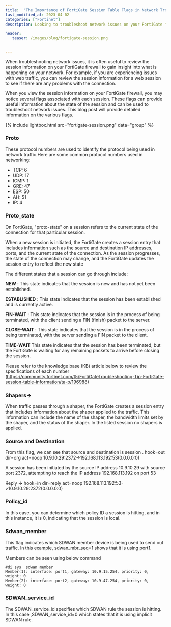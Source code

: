 ```yaml
---
title:  "The Importance of FortiGate Session Table Flags in Network Troubleshooting"
last_modified_at: 2023-04-02
categories: ["Fortinet"]
description: Looking to troubleshoot network issues on your FortiGate firewall? Gain valuable insights by reviewing the session table, which provides information about the state of each session passing through your firewall. This blog post delves into the various flags you may encounter, such as Proto and Proto_state, which indicate the protocol number being used and the current state of the connection for a given session. Other flags, such as Shapers, Source and Destination, Reply, Policy_id, SDWAN_member, and SDWAN_service_id, provide further details about the session and can be useful in diagnosing network issues. Learn more about these flags and how they can be used to troubleshoot network problems by checking out the provided knowledge base article.

header:
   teaser: /images/blog/fortigate-session.png


---
```


When troubleshooting network issues, it is often useful to review the session information on your FortiGate firewall to gain insight into what is happening on your network. For example, if you are experiencing issues with web traffic, you can review the session information for a web session to see if there are any problems with the connection.

When you view the session information on your FortiGate firewall, you may notice several flags associated with each session. These flags can provide useful information about the state of the session and can be used to troubleshoot network issues. This blog post will provide detailed information on the various flags.

{% include lightbox.html src="fortigate-session.png" data="group" %}
 

### Proto  

 These protocol numbers are used to identify the protocol being used in network traffic.Here are some common protocol numbers used in networking:

 * TCP: 6
 * UDP: 17
 * ICMP: 1
 * GRE: 47
 * ESP: 50
 * AH: 51
 * IP: 4


### Proto_state 

 On FortiGate, "proto-state" on a session refers to the current state of the connection for that particular session.

 When a new session is initiated, the FortiGate creates a session entry that includes information such as the source and destination IP addresses, ports, and the current state of the connection. As the session progresses, the state of the connection may change, and the FortiGate updates the session entry to reflect the new state

 The different states that a session can go through include:

 **NEW** : This state indicates that the session is new and has not yet been established.

 **ESTABLISHED** : This state indicates that the session has been established and is currently active.

 **FIN-WAIT** : This state indicates that the session is in the process of being terminated, with the client sending a FIN (finish) packet to the server.

 **CLOSE-WAIT** : This state indicates that the session is in the process of being terminated, with the server sending a FIN packet to the client.

 **TIME-WAIT**  This state indicates that the session has been terminated, but the FortiGate is waiting for any remaining packets to arrive before closing the session.

 Please refer to the knowledge base (KB) article below to review the specifications of each number
 (https://community.fortinet.com/t5/FortiGateTroubleshooting-Tip-FortiGate-session-table-information/ta-p/196988)

### Shapers-> 
 
 When traffic passes through a shaper, the FortiGate creates a session entry that includes information about the shaper applied to the traffic. This information can include the name of the shaper, the bandwidth limits set by the shaper, and the status of the shaper. In the listed session no shapers is applied.

### Source and Destination 

 From this flag, we can see that source and destination is session . 
 hook=out dir=org act=noop 10.9.10.29:2372->192.168.113.192:53(0.0.0.0:0) 
 
 A session has been initiated by the source IP address 10.9.10.29 with source port 2372, attempting to reach the IP address 192.168.113.192 on port 53
 
 Reply ->
 hook=in dir=reply act=noop 192.168.113.192:53->10.9.10.29:2372(0.0.0.0:0)

### Policy_id

 In this case, you can determine which policy ID a session is hitting, and in this instance, it is 0, indicating that the session is local.

### Sdwan_member

 This flag indicates which SDWAN member device is being used to send out traffic. In this example, sdwan_mbr_seq=1 shows that it is using port1.

 Members can be seen using below command  

 ```
 #di sys  sdwan member
 Member(1): interface: port1, gateway: 10.9.15.254, priority: 0, weight: 0
 Member(2): interface: port2, gateway: 10.9.47.254, priority: 0, weight: 0
 ```

### SDWAN_service_id

 The SDWAN_service_id specifies which SDWAN rule the session is hitting. In this case ,SDWAN_service_id=0 which states that it is using implicit SDWAN rule.
